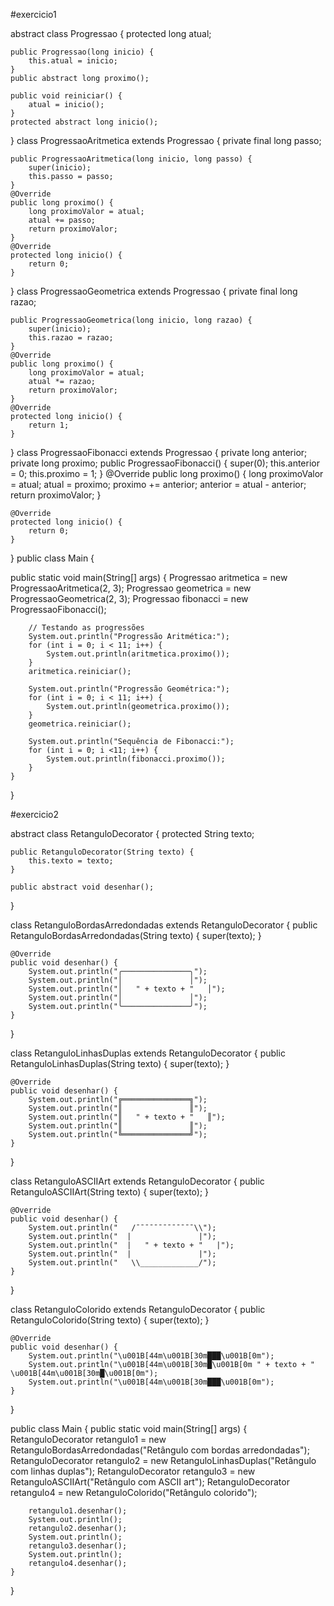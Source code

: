 #exercicio1

abstract class Progressao {
    protected long atual;

    public Progressao(long inicio) {
        this.atual = inicio;
    }
    public abstract long proximo();

    public void reiniciar() {
        atual = inicio();
    }
    protected abstract long inicio();
}
class ProgressaoAritmetica extends Progressao {
    private final long passo;

    public ProgressaoAritmetica(long inicio, long passo) {
        super(inicio);
        this.passo = passo;
    }
    @Override
    public long proximo() {
        long proximoValor = atual;
        atual += passo;
        return proximoValor;
    }
    @Override
    protected long inicio() {
        return 0;
    }
}
class ProgressaoGeometrica extends Progressao {
    private final long razao;

    public ProgressaoGeometrica(long inicio, long razao) {
        super(inicio);
        this.razao = razao;
    }
    @Override
    public long proximo() {
        long proximoValor = atual;
        atual *= razao;
        return proximoValor;
    }
    @Override
    protected long inicio() {
        return 1;
    }
}
class ProgressaoFibonacci extends Progressao {
    private long anterior;
    private long proximo;
    public ProgressaoFibonacci() {
        super(0);
        this.anterior = 0;
        this.proximo = 1;
    }
    @Override
    public long proximo() {
        long proximoValor = atual;
        atual = proximo;
        proximo += anterior;
        anterior = atual - anterior;
        return proximoValor;
    }

    @Override
    protected long inicio() {
        return 0;
    }
}
public class Main {
  
public static void main(String[] args) {
        Progressao aritmetica = new ProgressaoAritmetica(2, 3);
        Progressao geometrica = new ProgressaoGeometrica(2, 3);
        Progressao fibonacci = new ProgressaoFibonacci();

        // Testando as progressões
        System.out.println("Progressão Aritmética:");
        for (int i = 0; i < 11; i++) {
            System.out.println(aritmetica.proximo());
        }
        aritmetica.reiniciar();

        System.out.println("Progressão Geométrica:");
        for (int i = 0; i < 11; i++) {
            System.out.println(geometrica.proximo());
        }
        geometrica.reiniciar();

        System.out.println("Sequência de Fibonacci:");
        for (int i = 0; i <11; i++) {
            System.out.println(fibonacci.proximo());
        }
    }
}

#exercicio2

abstract class RetanguloDecorator {
    protected String texto;

    public RetanguloDecorator(String texto) {
        this.texto = texto;
    }

    public abstract void desenhar();
}

class RetanguloBordasArredondadas extends RetanguloDecorator {
    public RetanguloBordasArredondadas(String texto) {
        super(texto);
    }

    @Override
    public void desenhar() {
        System.out.println("╭───────────────╮");
        System.out.println("│               │");
        System.out.println("│   " + texto + "   │");
        System.out.println("│               │");
        System.out.println("╰───────────────╯");
    }
}

class RetanguloLinhasDuplas extends RetanguloDecorator {
    public RetanguloLinhasDuplas(String texto) {
        super(texto);
    }

    @Override
    public void desenhar() {
        System.out.println("╔═══════════════╗");
        System.out.println("║               ║");
        System.out.println("║   " + texto + "   ║");
        System.out.println("║               ║");
        System.out.println("╚═══════════════╝");
    }
}

class RetanguloASCIIArt extends RetanguloDecorator {
    public RetanguloASCIIArt(String texto) {
        super(texto);
    }

    @Override
    public void desenhar() {
        System.out.println("   /¯¯¯¯¯¯¯¯¯¯¯¯¯\\");
        System.out.println("  |               |");
        System.out.println("  |   " + texto + "   |");
        System.out.println("  |               |");
        System.out.println("   \\_____________/");
    }
}

class RetanguloColorido extends RetanguloDecorator {
    public RetanguloColorido(String texto) {
        super(texto);
    }

    @Override
    public void desenhar() {
        System.out.println("\u001B[44m\u001B[30m███\u001B[0m");
        System.out.println("\u001B[44m\u001B[30m█\u001B[0m " + texto + " \u001B[44m\u001B[30m█\u001B[0m");
        System.out.println("\u001B[44m\u001B[30m███\u001B[0m");
    }
}

public class Main {
    public static void main(String[] args) {
        RetanguloDecorator retangulo1 = new RetanguloBordasArredondadas("Retângulo com bordas arredondadas");
        RetanguloDecorator retangulo2 = new RetanguloLinhasDuplas("Retângulo com linhas duplas");
        RetanguloDecorator retangulo3 = new RetanguloASCIIArt("Retângulo com ASCII art");
        RetanguloDecorator retangulo4 = new RetanguloColorido("Retângulo colorido");

        retangulo1.desenhar();
        System.out.println();
        retangulo2.desenhar();
        System.out.println();
        retangulo3.desenhar();
        System.out.println();
        retangulo4.desenhar();
    }
}
